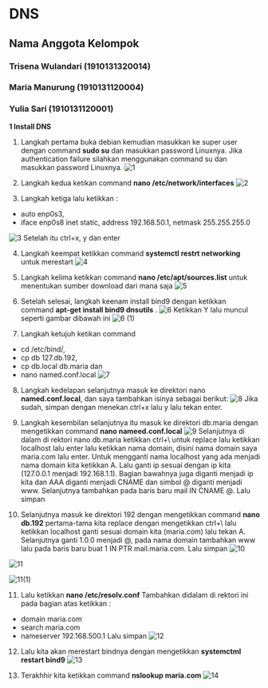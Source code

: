 # **DNS**

## Nama Anggota Kelompok
### Trisena Wulandari (1910131320014)
### Maria Manurung (1910131120004)
### Yulia Sari (1910131120001)

**1 Install DNS**

1) Langkah pertama buka debian kemudian masukkan ke super user dengan command **sudo su** dan masukkan password Linuxnya. Jika authentication failure silahkan menggunakan command su dan masukkan password Linuxnya. 
![1](https://user-images.githubusercontent.com/112459285/200841408-65c637c1-1180-41d7-836d-8e4a1212d704.png)


2) Langkah kedua ketikan command **nano /etc/network/interfaces**
![2](https://user-images.githubusercontent.com/112459285/200841490-dfbbbbcd-2d63-46a5-ae67-b59c2b8cf22e.png)


3) Langkah ketiga lalu ketikkan :  
- auto enp0s3,  
- iface enp0s8 inet static, 
address 192.168.50.1, 
netmask 255.255.255.0

![3](https://user-images.githubusercontent.com/112459285/200841609-24c13aab-0474-4ec1-8e48-73195f153b44.png) Setelah itu ctrl+x, y dan enter

4) Langkah keempat ketikkan command **systemctl restrt networking** untuk merestart 
![4](https://user-images.githubusercontent.com/112459285/200841719-623bdeda-ca64-4857-bff0-35bb17ea399a.png)


5) Langkah kelima ketikkan command **nano /etc/apt/sources.list** untuk menentukan sumber download dari mana saja
![5](https://user-images.githubusercontent.com/112459285/200841866-a1e73a6c-d649-462e-999d-cb5138afb3c4.png)


6) Setelah selesai, langkah keenam install bind9 dengan ketikkan command **apt-get install bind9 dnsutils** . 
![6](https://user-images.githubusercontent.com/112459285/200841972-091b61fe-edbf-4b58-907c-f53c7bf04ae3.png) 
Ketikkan Y lalu muncul seperti gambar dibawah ini 
![6 (1)](https://user-images.githubusercontent.com/112459285/200842033-f65b72ac-ca17-4260-9d5c-3bd166797c43.png)

7) Langkah ketujuh ketikan command 
- cd /etc/bind/, 
- cp db 127.db.192, 
- cp db.local db.maria dan 
- nano named.conf.local
![7](https://user-images.githubusercontent.com/112459285/200842173-91fe4485-9c4c-4b1f-bc2f-c8268efe0efb.png)


8) Langkah kedelapan selanjutnya masuk ke direktori nano **named.conf.local**, dan saya tambahkan isinya  sebagai berikut:
![8](https://user-images.githubusercontent.com/112459285/200842351-f8d4e440-8e8d-4686-b71d-cb30ffe24df0.png)
Jika sudah, simpan dengan menekan ctrl+x lalu y lalu tekan enter.

9) Langkah kesembilan selanjutnya  itu masuk ke direktori db.maria dengan mengetikkan command **nano nameed.conf.local**
![9](https://user-images.githubusercontent.com/112459285/200842500-6c69e812-8087-4e48-b13f-330751a6f173.png)
Selanjutnya di dalam di rektori nano db.maria ketikkan ctrl+\ untuk replace lalu  ketikkan localhost lalu enter lalu ketikkan nama domain, disini nama domain saya  maria.com lalu enter. Untuk mengganti nama localhost yang ada menjadi nama domain kita ketikkan A. Lalu ganti ip sesuai dengan ip kita (127.0.0.1 menjadi 192.168.1.1). Bagian  bawahnya juga diganti menjadi ip kita dan AAA diganti menjadi CNAME dan  simbol @ diganti menjadi www. Selanjutnya tambahkan pada baris baru mail IN CNAME @. Lalu simpan

10) Selanjutnya masuk ke direktori 192 dengan mengetikkan command **nano db.192** pertama-tama kita replace dengan mengetikkan ctrl+\ lalu ketikkan localhost  ganti sesuai domain kita (maria.com) lalu tekan A. Selanjutnya ganti 1.0.0 menjadi @, pada nama domain tambahkan www lalu pada baris baru buat 1 IN PTR mail.maria.com.
Lalu simpan
![10](https://user-images.githubusercontent.com/112459285/200843303-6f56d3c6-02f2-4444-a466-a655e11dea7e.png)

![11](https://user-images.githubusercontent.com/112459285/200843286-883a9719-fd71-41fa-8436-d3180985a8dd.png)

![11(1)](https://user-images.githubusercontent.com/112459285/200843241-6f344126-c91c-464a-bda0-a367f19fdf1f.png)



11) Lalu ketikkan **nano /etc/resolv.conf** Tambahkan didalam di rektori ini pada bagian atas ketikkan : 
- domain maria.com
- search maria.com
- nameserver 192.168.500.1 Lalu simpan
![12](https://user-images.githubusercontent.com/112459285/200843489-3616a6ce-0481-4544-9adb-3cc50c17106d.png)


12) Lalu kita akan merestart bindnya dengan mengetikkan **systemctml restart bind9**
![13](https://user-images.githubusercontent.com/112459285/200843592-a08e5006-b75b-4067-8ab1-c4e0cda7afb5.png)

14) Terakhhir kita ketikkan command **nslookup maria.com**
![14](https://user-images.githubusercontent.com/112459285/200843611-1da9af32-9470-4ae7-9ac2-c5bf84ddfbf7.png)

